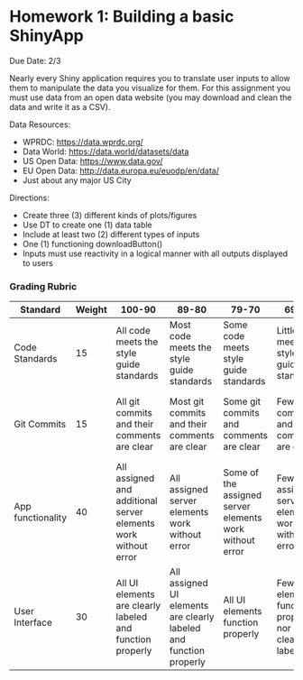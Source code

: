 # Homework 1: Building a basic ShinyApp

Due Date: 2/3

Nearly every Shiny application requires you to translate user inputs to allow them to manipulate the data you visualize for them. For this assignment you must use data from an open data website (you may download and clean the data and write it as a CSV).

Data Resources:
* WPRDC: https://data.wprdc.org/
* Data World: https://data.world/datasets/data
* US Open Data: https://www.data.gov/
*	EU Open Data: http://data.europa.eu/euodp/en/data/
*	Just about any major US City

Directions: 
* Create three (3) different kinds of plots/figures 
* Use DT to create one (1) data table
* Include at least two (2) different types of inputs
* One (1) functioning downloadButton() 
* Inputs must use reactivity in a logical manner with all outputs displayed to users


### Grading Rubric
| Standard          | Weight | 100-90                                                         | 89-80                                                              | 79-70                                                   | 69-60                                                  | 59-0                                                    |
|-------------------|--------|----------------------------------------------------------------|--------------------------------------------------------------------|---------------------------------------------------------|--------------------------------------------------------|---------------------------------------------------------|
| Code Standards    | 15     | All code meets the style guide standards                       | Most code meets the style guide standards                          | Some code meets style guide standards                   | Little code meets style guide standards                | Code does not meet style guide standards                     |
| Git Commits       | 15     | All git commits and their comments are clear                   | Most git commits and their comments are clear                      | Some git commits and comments are clear                 | Few git commits and comments are clear                 | No or unclear git commits and comments                  |
| App functionality | 40     | All assigned and additional server elements work without error | All assigned server elements work without error                    | Some of the assigned server elements work without error | Few of the assigned server elements work without error | None of the assigned server elements work without error |
| User Interface    | 30     | All UI elements are clearly labeled and function properly      | All assigned UI elements are clearly labeled and function properly | All UI elements function properly                       | Few UI elements function properly nor clearly labeled. | No UI elements function properly nor clearly labeled.   |

